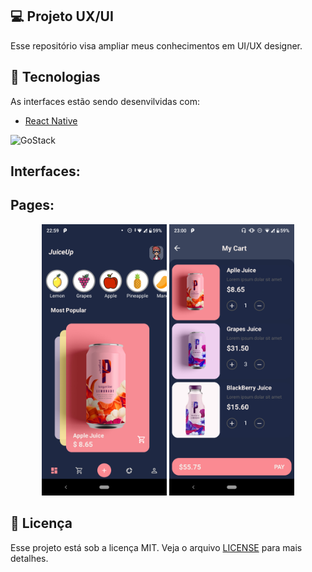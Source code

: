 ## 💻 Projeto UX/UI

Esse repositório visa ampliar meus conhecimentos em UI/UX designer.

## :rocket: Tecnologias

As interfaces estão sendo desenvilvidas com:

- [React Native](https://facebook.github.io/react-native/)

<p align="left">
    <img alt="GoStack" src="https://github.com/Heltonphg/UXReactN/blob/master/rn.png" width="140px" />
</p>


## Interfaces:

<h2> Pages: </h2>
<p align="center">
  <img src="https://github.com/Heltonphg/JuiceUp/blob/master/.github/dashboard.png" width="200px">
  <img src="https://github.com/Heltonphg/JuiceUp/blob/master/.github/cart.png" width="200px">
</p>


## :memo: Licença

Esse projeto está sob a licença MIT. Veja o arquivo [LICENSE](LICENSE.md) para mais detalhes.
